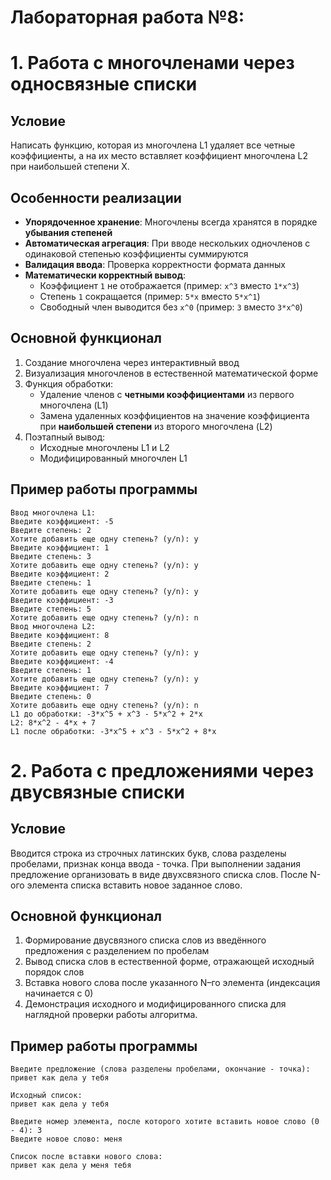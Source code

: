 # Лабораторная работа №8: 
# 1. Работа с многочленами через односвязные списки

## Условие
Написать функцию, которая из многочлена L1 удаляет все четные коэффициенты, а на их место вставляет коэффициент многочлена L2 при наибольшей степени Х.

## Особенности реализации
- **Упорядоченное хранение**: Многочлены всегда хранятся в порядке **убывания степеней**
- **Автоматическая агрегация**: При вводе нескольких одночленов с одинаковой степенью коэффициенты суммируются
- **Валидация ввода**: Проверка корректности формата данных
- **Математически корректный вывод**:
  - Коэффициент `1` не отображается (пример: `x^3` вместо `1*x^3`)
  - Степень `1` сокращается (пример: `5*x` вместо `5*x^1`)
  - Свободный член выводится без `x^0` (пример: `3` вместо `3*x^0`)

## Основной функционал
1. Создание многочлена через интерактивный ввод
2. Визуализация многочленов в естественной математической форме
3. Функция обработки:
   - Удаление членов с **четными коэффициентами** из первого многочлена (L1)
   - Замена удаленных коэффициентов на значение коэффициента при **наибольшей степени** из второго многочлена (L2)
4. Поэтапный вывод:
   - Исходные многочлены L1 и L2
   - Модифицированный многочлен L1

## Пример работы программы
```plaintext
Ввод многочлена L1:
Введите коэффициент: -5
Введите степень: 2
Хотите добавить еще одну степень? (y/n): y
Введите коэффициент: 1
Введите степень: 3
Хотите добавить еще одну степень? (y/n): y
Введите коэффициент: 2
Введите степень: 1
Хотите добавить еще одну степень? (y/n): y 
Введите коэффициент: -3
Введите степень: 5
Хотите добавить еще одну степень? (y/n): n
Ввод многочлена L2:
Введите коэффициент: 8
Введите степень: 2
Хотите добавить еще одну степень? (y/n): y
Введите коэффициент: -4
Введите степень: 1
Хотите добавить еще одну степень? (y/n): y
Введите коэффициент: 7
Введите степень: 0
Хотите добавить еще одну степень? (y/n): n
L1 до обработки: -3*x^5 + x^3 - 5*x^2 + 2*x
L2: 8*x^2 - 4*x + 7
L1 после обработки: -3*x^5 + x^3 - 5*x^2 + 8*x
```

# 2. Работа с предложениями через двусвязные списки

## Условие
Вводится строка из строчных латинских букв, слова разделены пробелами, признак конца ввода - точка. При выполнении задания предложение организовать в виде двухсвязного списка слов. После N-ого элемента списка вставить новое заданное слово.

## Основной функционал
1. Формирование двусвязного списка слов из введённого предложения с разделением по пробелам
2. Вывод списка слов в естественной форме, отражающей исходный порядок слов
3. Вставка нового слова после указанного N–го элемента (индексация начинается с 0)
4. Демонстрация исходного и модифицированного списка для наглядной проверки работы алгоритма.

## Пример работы программы
```plaintext
Введите предложение (слова разделены пробелами, окончание - точка):
привет как дела у тебя 

Исходный список:
привет как дела у тебя 

Введите номер элемента, после которого хотите вставить новое слово (0 - 4): 3
Введите новое слово: меня

Список после вставки нового слова:
привет как дела у меня тебя
```

